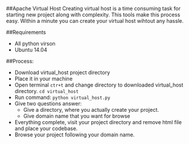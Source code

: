 ##Apache Virtual Host
 Creating virtual host is a time consuming task for starting new project along with complexity. This tools make this process easy. Within a minute you can create your virtual host wihtout any hassle.

##Requirements
* All python virson
* Ubuntu 14.04

##Process:
* Download virtual_host project directory
* Place it in your machine
* Open terminal ```ctr+t``` and change directory to downloaded virtual_host directory. ```cd virtual_host```
* Run command: ```python virtual_host.py```
* Give two questions answer:
    * Give a directory, where you actually create your project.
    * Give domain name that you want for browse
* Everything complete, visit your project directory and remove html file and place your codebase.
* Browse your project following your domain name.
